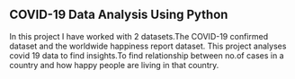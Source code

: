 ## COVID-19 Data Analysis Using Python

In this project I have worked with 2 datasets.The COVID-19 confirmed dataset and the worldwide happiness report dataset.
This project analyses covid 19 data to find insights.To find relationship between no.of cases in a country and how happy people are living in that country.

